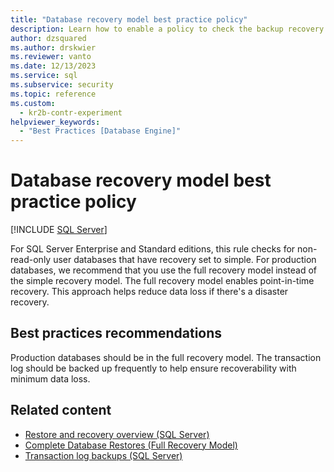 ```yaml
---
title: "Database recovery model best practice policy"
description: Learn how to enable a policy to check the backup recovery model for user databases to reduce data loss.
author: dzsquared
ms.author: drskwier
ms.reviewer: vanto
ms.date: 12/13/2023
ms.service: sql
ms.subservice: security
ms.topic: reference
ms.custom:
  - kr2b-contr-experiment
helpviewer_keywords:
  - "Best Practices [Database Engine]"
---
```


# Database recovery model best practice policy

[!INCLUDE [SQL Server](../../includes/applies-to-version/sqlserver.md)]

For SQL Server Enterprise and Standard editions, this rule checks for non-read-only user databases that have recovery set to simple. For production databases, we recommend that you use the full recovery model instead of the simple recovery model. The full recovery model enables point-in-time recovery. This approach helps reduce data loss if there's a disaster recovery.

## Best practices recommendations

Production databases should be in the full recovery model. The transaction log should be backed up frequently to help ensure recoverability with minimum data loss.

## Related content

- [Restore and recovery overview (SQL Server)](../backup-restore/restore-and-recovery-overview-sql-server.md)
- [Complete Database Restores (Full Recovery Model)](../backup-restore/complete-database-restores-full-recovery-model.md)
- [Transaction log backups (SQL Server)](../backup-restore/transaction-log-backups-sql-server.md)
